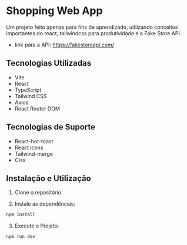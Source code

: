 # Shopping Web App

Um projeto feito apenas para fins de aprendizado, utilizando conceitos importantes do react, tailwindcss para produtividade e a Fake Store API.

- link para a API: https://fakestoreapi.com/

## Tecnologias Utilizadas

- Vite
- React
- TypeScript
- Tailwind CSS
- Axios
- React Router DOM

## Tecnologias de Suporte

- React-hot-toast
- React icons
- Tailwind-merge
- Clsx

## Instalação e Utilização

1. Clone o repositório

2. Instale as dependências:

```bash
npm install
```

3. Execute o Projeto:

```bash
npm run dev
```
